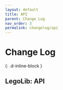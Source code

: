 ```yaml
---
layout: default
title: API
parent: Change Log
nav_order: 3
permalink: changelog/api
---
```

# Change Log
{: .d-inline-block }  

## LegoLib: API  


